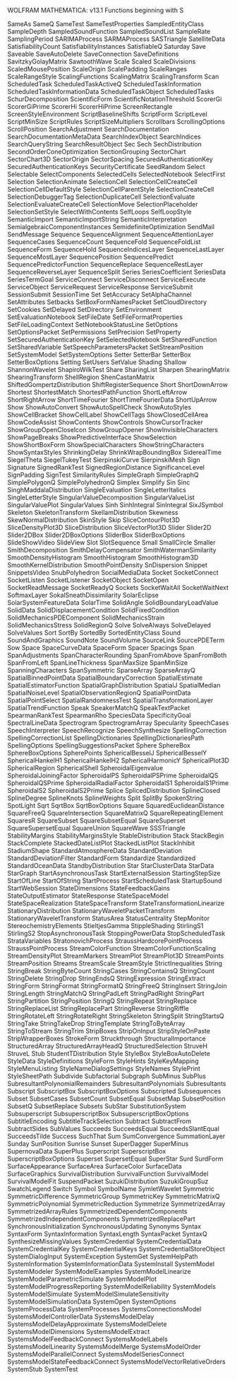 
WOLFRAM MATHEMATICA: v13.1
Functions beginning with S

SameAs
SameQ
SameTest
SameTestProperties
SampledEntityClass
SampleDepth
SampledSoundFunction
SampledSoundList
SampleRate
SamplingPeriod
SARIMAProcess
SARMAProcess
SASTriangle
SatelliteData
SatisfiabilityCount
SatisfiabilityInstances
SatisfiableQ
Saturday
Save
Saveable
SaveAutoDelete
SaveConnection
SaveDefinitions
SavitzkyGolayMatrix
SawtoothWave
Scale
Scaled
ScaleDivisions
ScaledMousePosition
ScaleOrigin
ScalePadding
ScaleRanges
ScaleRangeStyle
ScalingFunctions
ScalingMatrix
ScalingTransform
Scan
ScheduledTask
ScheduledTaskActiveQ
ScheduledTaskInformation
ScheduledTaskInformationData
ScheduledTaskObject
ScheduledTasks
SchurDecomposition
ScientificForm
ScientificNotationThreshold
ScorerGi
ScorerGiPrime
ScorerHi
ScorerHiPrime
ScreenRectangle
ScreenStyleEnvironment
ScriptBaselineShifts
ScriptForm
ScriptLevel
ScriptMinSize
ScriptRules
ScriptSizeMultipliers
Scrollbars
ScrollingOptions
ScrollPosition
SearchAdjustment
SearchDocumentation
SearchDocumentationMetaData
SearchIndexObject
SearchIndices
SearchQueryString
SearchResultObject
Sec
Sech
SechDistribution
SecondOrderConeOptimization
SectionGrouping
SectorChart
SectorChart3D
SectorOrigin
SectorSpacing
SecuredAuthenticationKey
SecuredAuthenticationKeys
SecurityCertificate
SeedRandom
Select
Selectable
SelectComponents
SelectedCells
SelectedNotebook
SelectFirst
Selection
SelectionAnimate
SelectionCell
SelectionCellCreateCell
SelectionCellDefaultStyle
SelectionCellParentStyle
SelectionCreateCell
SelectionDebuggerTag
SelectionDuplicateCell
SelectionEvaluate
SelectionEvaluateCreateCell
SelectionMove
SelectionPlaceholder
SelectionSetStyle
SelectWithContents
SelfLoops
SelfLoopStyle
SemanticImport
SemanticImportString
SemanticInterpretation
SemialgebraicComponentInstances
SemidefiniteOptimization
SendMail
SendMessage
Sequence
SequenceAlignment
SequenceAttentionLayer
SequenceCases
SequenceCount
SequenceFold
SequenceFoldList
SequenceForm
SequenceHold
SequenceIndicesLayer
SequenceLastLayer
SequenceMostLayer
SequencePosition
SequencePredict
SequencePredictorFunction
SequenceReplace
SequenceRestLayer
SequenceReverseLayer
SequenceSplit
Series
SeriesCoefficient
SeriesData
SeriesTermGoal
ServiceConnect
ServiceDisconnect
ServiceExecute
ServiceObject
ServiceRequest
ServiceResponse
ServiceSubmit
SessionSubmit
SessionTime
Set
SetAccuracy
SetAlphaChannel
SetAttributes
Setbacks
SetBoxFormNamesPacket
SetCloudDirectory
SetCookies
SetDelayed
SetDirectory
SetEnvironment
SetEvaluationNotebook
SetFileDate
SetFileFormatProperties
SetFileLoadingContext
SetNotebookStatusLine
SetOptions
SetOptionsPacket
SetPermissions
SetPrecision
SetProperty
SetSecuredAuthenticationKey
SetSelectedNotebook
SetSharedFunction
SetSharedVariable
SetSpeechParametersPacket
SetStreamPosition
SetSystemModel
SetSystemOptions
Setter
SetterBar
SetterBox
SetterBoxOptions
Setting
SetUsers
SetValue
Shading
Shallow
ShannonWavelet
ShapiroWilkTest
Share
SharingList
Sharpen
ShearingMatrix
ShearingTransform
ShellRegion
ShenCastanMatrix
ShiftedGompertzDistribution
ShiftRegisterSequence
Short
ShortDownArrow
Shortest
ShortestMatch
ShortestPathFunction
ShortLeftArrow
ShortRightArrow
ShortTimeFourier
ShortTimeFourierData
ShortUpArrow
Show
ShowAutoConvert
ShowAutoSpellCheck
ShowAutoStyles
ShowCellBracket
ShowCellLabel
ShowCellTags
ShowClosedCellArea
ShowCodeAssist
ShowContents
ShowControls
ShowCursorTracker
ShowGroupOpenCloseIcon
ShowGroupOpener
ShowInvisibleCharacters
ShowPageBreaks
ShowPredictiveInterface
ShowSelection
ShowShortBoxForm
ShowSpecialCharacters
ShowStringCharacters
ShowSyntaxStyles
ShrinkingDelay
ShrinkWrapBoundingBox
SiderealTime
SiegelTheta
SiegelTukeyTest
SierpinskiCurve
SierpinskiMesh
Sign
Signature
SignedRankTest
SignedRegionDistance
SignificanceLevel
SignPadding
SignTest
SimilarityRules
SimpleGraph
SimpleGraphQ
SimplePolygonQ
SimplePolyhedronQ
Simplex
Simplify
Sin
Sinc
SinghMaddalaDistribution
SingleEvaluation
SingleLetterItalics
SingleLetterStyle
SingularValueDecomposition
SingularValueList
SingularValuePlot
SingularValues
Sinh
SinhIntegral
SinIntegral
SixJSymbol
Skeleton
SkeletonTransform
SkellamDistribution
Skewness
SkewNormalDistribution
SkinStyle
Skip
SliceContourPlot3D
SliceDensityPlot3D
SliceDistribution
SliceVectorPlot3D
Slider
Slider2D
Slider2DBox
Slider2DBoxOptions
SliderBox
SliderBoxOptions
SlideShowVideo
SlideView
Slot
SlotSequence
Small
SmallCircle
Smaller
SmithDecomposition
SmithDelayCompensator
SmithWatermanSimilarity
SmoothDensityHistogram
SmoothHistogram
SmoothHistogram3D
SmoothKernelDistribution
SmoothPointDensity
SnDispersion
Snippet
SnippetsVideo
SnubPolyhedron
SocialMediaData
Socket
SocketConnect
SocketListen
SocketListener
SocketObject
SocketOpen
SocketReadMessage
SocketReadyQ
Sockets
SocketWaitAll
SocketWaitNext
SoftmaxLayer
SokalSneathDissimilarity
SolarEclipse
SolarSystemFeatureData
SolarTime
SolidAngle
SolidBoundaryLoadValue
SolidData
SolidDisplacementCondition
SolidFixedCondition
SolidMechanicsPDEComponent
SolidMechanicsStrain
SolidMechanicsStress
SolidRegionQ
Solve
SolveAlways
SolveDelayed
SolveValues
Sort
SortBy
SortedBy
SortedEntityClass
Sound
SoundAndGraphics
SoundNote
SoundVolume
SourceLink
SourcePDETerm
Sow
Space
SpaceCurveData
SpaceForm
Spacer
Spacings
Span
SpanAdjustments
SpanCharacterRounding
SpanFromAbove
SpanFromBoth
SpanFromLeft
SpanLineThickness
SpanMaxSize
SpanMinSize
SpanningCharacters
SpanSymmetric
SparseArray
SparseArrayQ
SpatialBinnedPointData
SpatialBoundaryCorrection
SpatialEstimate
SpatialEstimatorFunction
SpatialGraphDistribution
SpatialJ
SpatialMedian
SpatialNoiseLevel
SpatialObservationRegionQ
SpatialPointData
SpatialPointSelect
SpatialRandomnessTest
SpatialTransformationLayer
SpatialTrendFunction
Speak
SpeakerMatchQ
SpeakTextPacket
SpearmanRankTest
SpearmanRho
SpeciesData
SpecificityGoal
SpectralLineData
Spectrogram
SpectrogramArray
Specularity
SpeechCases
SpeechInterpreter
SpeechRecognize
SpeechSynthesize
SpellingCorrection
SpellingCorrectionList
SpellingDictionaries
SpellingDictionariesPath
SpellingOptions
SpellingSuggestionsPacket
Sphere
SphereBox
SphereBoxOptions
SpherePoints
SphericalBesselJ
SphericalBesselY
SphericalHankelH1
SphericalHankelH2
SphericalHarmonicY
SphericalPlot3D
SphericalRegion
SphericalShell
SpheroidalEigenvalue
SpheroidalJoiningFactor
SpheroidalPS
SpheroidalPSPrime
SpheroidalQS
SpheroidalQSPrime
SpheroidalRadialFactor
SpheroidalS1
SpheroidalS1Prime
SpheroidalS2
SpheroidalS2Prime
Splice
SplicedDistribution
SplineClosed
SplineDegree
SplineKnots
SplineWeights
Split
SplitBy
SpokenString
SpotLight
Sqrt
SqrtBox
SqrtBoxOptions
Square
SquaredEuclideanDistance
SquareFreeQ
SquareIntersection
SquareMatrixQ
SquareRepeatingElement
SquaresR
SquareSubset
SquareSubsetEqual
SquareSuperset
SquareSupersetEqual
SquareUnion
SquareWave
SSSTriangle
StabilityMargins
StabilityMarginsStyle
StableDistribution
Stack
StackBegin
StackComplete
StackedDateListPlot
StackedListPlot
StackInhibit
StadiumShape
StandardAtmosphereData
StandardDeviation
StandardDeviationFilter
StandardForm
Standardize
Standardized
StandardOceanData
StandbyDistribution
Star
StarClusterData
StarData
StarGraph
StartAsynchronousTask
StartExternalSession
StartingStepSize
StartOfLine
StartOfString
StartProcess
StartScheduledTask
StartupSound
StartWebSession
StateDimensions
StateFeedbackGains
StateOutputEstimator
StateResponse
StateSpaceModel
StateSpaceRealization
StateSpaceTransform
StateTransformationLinearize
StationaryDistribution
StationaryWaveletPacketTransform
StationaryWaveletTransform
StatusArea
StatusCentrality
StepMonitor
StereochemistryElements
StieltjesGamma
StippleShading
StirlingS1
StirlingS2
StopAsynchronousTask
StoppingPowerData
StopScheduledTask
StrataVariables
StratonovichProcess
StraussHardcorePointProcess
StraussPointProcess
StreamColorFunction
StreamColorFunctionScaling
StreamDensityPlot
StreamMarkers
StreamPlot
StreamPlot3D
StreamPoints
StreamPosition
Streams
StreamScale
StreamStyle
StrictInequalities
String
StringBreak
StringByteCount
StringCases
StringContainsQ
StringCount
StringDelete
StringDrop
StringEndsQ
StringExpression
StringExtract
StringForm
StringFormat
StringFormatQ
StringFreeQ
StringInsert
StringJoin
StringLength
StringMatchQ
StringPadLeft
StringPadRight
StringPart
StringPartition
StringPosition
StringQ
StringRepeat
StringReplace
StringReplaceList
StringReplacePart
StringReverse
StringRiffle
StringRotateLeft
StringRotateRight
StringSkeleton
StringSplit
StringStartsQ
StringTake
StringTakeDrop
StringTemplate
StringToByteArray
StringToStream
StringTrim
StripBoxes
StripOnInput
StripStyleOnPaste
StripWrapperBoxes
StrokeForm
Struckthrough
StructuralImportance
StructuredArray
StructuredArrayHeadQ
StructuredSelection
StruveH
StruveL
Stub
StudentTDistribution
Style
StyleBox
StyleBoxAutoDelete
StyleData
StyleDefinitions
StyleForm
StyleHints
StyleKeyMapping
StyleMenuListing
StyleNameDialogSettings
StyleNames
StylePrint
StyleSheetPath
Subdivide
Subfactorial
Subgraph
SubMinus
SubPlus
SubresultantPolynomialRemainders
SubresultantPolynomials
Subresultants
Subscript
SubscriptBox
SubscriptBoxOptions
Subscripted
Subsequences
Subset
SubsetCases
SubsetCount
SubsetEqual
SubsetMap
SubsetPosition
SubsetQ
SubsetReplace
Subsets
SubStar
SubstitutionSystem
Subsuperscript
SubsuperscriptBox
SubsuperscriptBoxOptions
SubtitleEncoding
SubtitleTrackSelection
Subtract
SubtractFrom
SubtractSides
SubValues
Succeeds
SucceedsEqual
SucceedsSlantEqual
SucceedsTilde
Success
SuchThat
Sum
SumConvergence
SummationLayer
Sunday
SunPosition
Sunrise
Sunset
SuperDagger
SuperMinus
SupernovaData
SuperPlus
Superscript
SuperscriptBox
SuperscriptBoxOptions
Superset
SupersetEqual
SuperStar
Surd
SurdForm
SurfaceAppearance
SurfaceArea
SurfaceColor
SurfaceData
SurfaceGraphics
SurvivalDistribution
SurvivalFunction
SurvivalModel
SurvivalModelFit
SuspendPacket
SuzukiDistribution
SuzukiGroupSuz
SwatchLegend
Switch
Symbol
SymbolName
SymletWavelet
Symmetric
SymmetricDifference
SymmetricGroup
SymmetricKey
SymmetricMatrixQ
SymmetricPolynomial
SymmetricReduction
Symmetrize
SymmetrizedArray
SymmetrizedArrayRules
SymmetrizedDependentComponents
SymmetrizedIndependentComponents
SymmetrizedReplacePart
SynchronousInitialization
SynchronousUpdating
Synonyms
Syntax
SyntaxForm
SyntaxInformation
SyntaxLength
SyntaxPacket
SyntaxQ
SynthesizeMissingValues
SystemCredential
SystemCredentialData
SystemCredentialKey
SystemCredentialKeys
SystemCredentialStoreObject
SystemDialogInput
SystemException
SystemGet
SystemHelpPath
SystemInformation
SystemInformationData
SystemInstall
SystemModel
SystemModeler
SystemModelExamples
SystemModelLinearize
SystemModelParametricSimulate
SystemModelPlot
SystemModelProgressReporting
SystemModelReliability
SystemModels
SystemModelSimulate
SystemModelSimulateSensitivity
SystemModelSimulationData
SystemOpen
SystemOptions
SystemProcessData
SystemProcesses
SystemsConnectionsModel
SystemsModelControllerData
SystemsModelDelay
SystemsModelDelayApproximate
SystemsModelDelete
SystemsModelDimensions
SystemsModelExtract
SystemsModelFeedbackConnect
SystemsModelLabels
SystemsModelLinearity
SystemsModelMerge
SystemsModelOrder
SystemsModelParallelConnect
SystemsModelSeriesConnect
SystemsModelStateFeedbackConnect
SystemsModelVectorRelativeOrders
SystemStub
SystemTest
